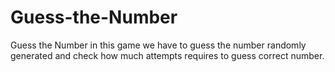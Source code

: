 # Guess-the-Number
Guess the Number in this game we have to guess the number randomly generated and check how much attempts requires to guess correct number.
